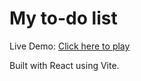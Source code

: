  # My to-do list 

Live Demo: [Click here to play](https://to-do-list-ovz1.vercel.app)

Built with React using Vite.
